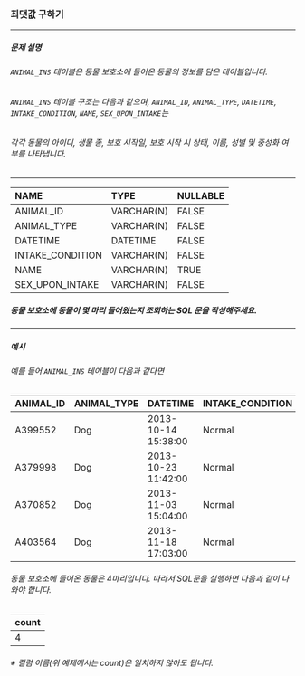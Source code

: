 ### 최댓값 구하기

***

##### 문제 설명
###### `ANIMAL_INS` 테이블은 동물 보호소에 들어온 동물의 정보를 담은 테이블입니다. 
###### `ANIMAL_INS` 테이블 구조는 다음과 같으며, `ANIMAL_ID`, `ANIMAL_TYPE`, `DATETIME`, `INTAKE_CONDITION`, `NAME`, `SEX_UPON_INTAKE`는 
###### 각각 동물의 아이디, 생물 종, 보호 시작일, 보호 시작 시 상태, 이름, 성별 및 중성화 여부를 나타냅니다.

***

NAME            |	TYPE      |	NULLABLE|
|:--            |:--        |:--
ANIMAL_ID       |	VARCHAR(N)|	FALSE   |
ANIMAL_TYPE     |	VARCHAR(N)|	FALSE   |
DATETIME        |	DATETIME  |	FALSE   |
INTAKE_CONDITION|	VARCHAR(N)|	FALSE   |
NAME            |	VARCHAR(N)|	TRUE    |
SEX_UPON_INTAKE |	VARCHAR(N)|	FALSE   |

##### 동물 보호소에 동물이 몇 마리 들어왔는지 조회하는 SQL 문을 작성해주세요.

***

##### 예시
###### 예를 들어 `ANIMAL_INS` 테이블이 다음과 같다면

ANIMAL_ID|ANIMAL_TYPE|	DATETIME         |INTAKE_CONDITION|	NAME    |	SEX_UPON_INTAKE|
|:--     |:--        |:--                |:--             |:--      |:--
A399552  |	Dog	     |2013-10-14 15:38:00|	Normal        |	Jack    |	Neutered MaleV |
A379998  |	Dog	     |2013-10-23 11:42:00|	Normal        |	Disciple|	Intact Male    |
A370852  |	Dog	     |2013-11-03 15:04:00|	Normal        |	Katie   |	Spayed Female  |
A403564  |	Dog	     |2013-11-18 17:03:00|	Normal        |	Anna    |	Spayed Female  |

###### 동물 보호소에 들어온 동물은 4마리입니다. 따라서 SQL문을 실행하면 다음과 같이 나와야 합니다.
count|
|:--
4    |
###### ※ 컬럼 이름(위 예제에서는 count)은 일치하지 않아도 됩니다.
